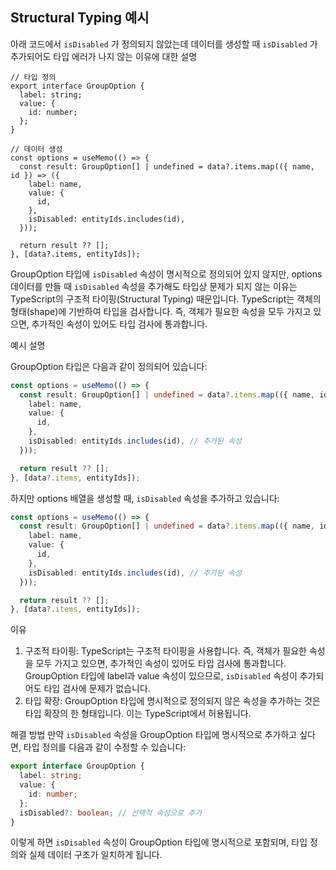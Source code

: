 ## Structural Typing 예시

아래 코드에서 `isDisabled` 가 정의되지 않았는데 데이터를 생성할 때 `isDisabled` 가 추가되어도 타입 에러가 나지 않는 이유에 대한 설명

```tyepscript
// 타입 정의
export interface GroupOption {
  label: string;
  value: {
    id: number;
  };
}

// 데이터 생성
const options = useMemo(() => {
  const result: GroupOption[] | undefined = data?.items.map(({ name, id }) => ({
    label: name,
    value: {
      id,
    },
    isDisabled: entityIds.includes(id),
  }));

  return result ?? [];
}, [data?.items, entityIds]);
```

GroupOption 타입에 `isDisabled` 속성이 명시적으로 정의되어 있지 않지만, options 데이터를 만들 때 `isDisabled` 속성을 추가해도 타입상 문제가 되지 않는 이유는 TypeScript의 구조적 타이핑(Structural Typing) 때문입니다. TypeScript는 객체의 형태(shape)에 기반하여 타입을 검사합니다. 즉, 객체가 필요한 속성을 모두 가지고 있으면, 추가적인 속성이 있어도 타입 검사에 통과합니다. 

예시 설명

GroupOption 타입은 다음과 같이 정의되어 있습니다:

```typescript
const options = useMemo(() => {
  const result: GroupOption[] | undefined = data?.items.map(({ name, id }) => ({
    label: name,
    value: {
      id,
    },
    isDisabled: entityIds.includes(id), // 추가된 속성
  }));

  return result ?? [];
}, [data?.items, entityIds]);
```

하지만 options 배열을 생성할 때, `isDisabled` 속성을 추가하고 있습니다:

```typescript
const options = useMemo(() => {
  const result: GroupOption[] | undefined = data?.items.map(({ name, id }) => ({
    label: name,
    value: {
      id,
    },
    isDisabled: entityIds.includes(id), // 추가된 속성
  }));

  return result ?? [];
}, [data?.items, entityIds]);
```

이유
1. 구조적 타이핑: TypeScript는 구조적 타이핑을 사용합니다. 즉, 객체가 필요한 속성을 모두 가지고 있으면, 추가적인 속성이 있어도 타입 검사에 통과합니다. GroupOption 타입에 label과 value 속성이 있으므로, `isDisabled` 속성이 추가되어도 타입 검사에 문제가 없습니다.
2. 타입 확장: GroupOption 타입에 명시적으로 정의되지 않은 속성을 추가하는 것은 타입 확장의 한 형태입니다. 이는 TypeScript에서 허용됩니다.

해결 방법
만약 `isDisabled` 속성을 GroupOption 타입에 명시적으로 추가하고 싶다면, 타입 정의를 다음과 같이 수정할 수 있습니다:

```typescript
export interface GroupOption {
  label: string;
  value: {
    id: number;
  };
  isDisabled?: boolean; // 선택적 속성으로 추가
}
```

이렇게 하면 `isDisabled` 속성이 GroupOption 타입에 명시적으로 포함되며, 타입 정의와 실제 데이터 구조가 일치하게 됩니다.
